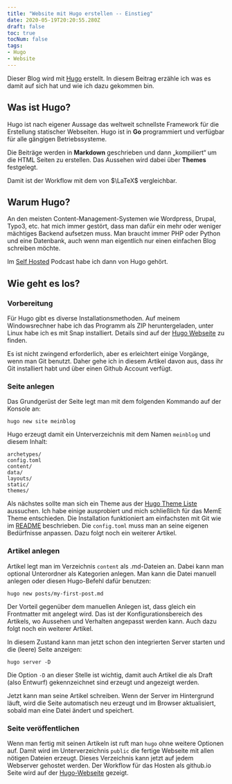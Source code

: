 ```yaml
---
title: "Website mit Hugo erstellen -- Einstieg"
date: 2020-05-19T20:20:55.280Z
draft: false
toc: true
tocNum: false
tags:
- Hugo
- Website
---
```


Dieser Blog wird mit [Hugo][1] erstellt. In diesem Beitrag erzähle ich was es damit auf sich hat und wie ich dazu gekommen bin.

## Was ist Hugo?

Hugo ist nach eigener Aussage das weltweit schnellste Framework für die Erstellung statischer Webseiten.
Hugo ist in **Go** programmiert und verfügbar für alle gängigen Betriebssysteme. 

Die Beiträge werden in **Markdown** geschrieben und dann &bdquo;kompiliert&ldquo; um die HTML Seiten zu erstellen. Das Aussehen wird dabei über **Themes** festgelegt.

Damit ist der Workflow mit dem von $\LaTeX$ vergleichbar.

## Warum Hugo?

An den meisten Content-Management-Systemen wie Wordpress, Drupal, Typo3, etc. hat mich immer gestört, dass man dafür ein mehr oder weniger mächtiges Backend aufsetzen muss.
Man braucht immer PHP oder Python und eine Datenbank, auch wenn man eigentlich nur einen einfachen Blog schreiben möchte.

Im [Self Hosted][2] Podcast habe ich dann von Hugo gehört. 

## Wie geht es los?

### Vorbereitung
Für Hugo gibt es diverse Installationsmethoden. Auf meinem Windowsrechner habe ich das Programm als ZIP heruntergeladen, unter Linux habe ich es mit Snap installiert. Details sind auf der [Hugo Webseite][3] zu finden.

Es ist nicht zwingend erforderlich, aber es erleichtert einige Vorgänge, wenn man Git benutzt. Daher gehe ich in diesem Artikel davon aus, dass ihr Git installiert habt und über einen Github Account verfügt.

### Seite anlegen
Das Grundgerüst der Seite legt man mit dem folgenden Kommando auf der Konsole an:

```console
hugo new site meinblog
```

Hugo erzeugt damit ein Unterverzeichnis mit dem Namen `meinblog` und diesem Inhalt:

```console
archetypes/
config.toml
content/
data/
layouts/
static/
themes/
```

Als nächstes sollte man sich ein Theme aus der [Hugo Theme Liste][4] aussuchen. Ich habe einige ausprobiert und mich schließlich für das MemE Theme entschieden. Die Installation funktioniert am einfachsten mit Git wie im [README][5] beschrieben.
Die `config.toml` muss man an seine eigenen Bedürfnisse anpassen. Dazu folgt noch ein weiterer Artikel.

### Artikel anlegen
Artikel legt man im Verzeichnis `content` als .md-Dateien an. Dabei kann man optional Unterordner als Kategorien anlegen. Man kann die Datei manuell anlegen oder diesen Hugo-Befehl dafür benutzen:

```console
hugo new posts/my-first-post.md
```

Der Vorteil gegenüber dem manuellen Anlegen ist, dass gleich ein Frontmatter mit angelegt wird. Das ist der Konfigurationsbereich des Artikels, wo Aussehen und Verhalten angepasst werden kann. Auch dazu folgt noch ein weiterer Artikel.

In diesem Zustand kann man jetzt schon den integrierten Server starten und die (leere) Seite anzeigen:

```console
hugo server -D
```

Die Option `-D` an dieser Stelle ist wichtig, damit auch Artikel die als Draft (also Entwurf) gekennzeichnet sind erzeugt und angezeigt werden.

Jetzt kann man seine Artikel schreiben. Wenn der Server im Hintergrund läuft, wird die Seite automatisch neu erzeugt und im Browser aktualisiert, sobald man eine Datei ändert und speichert.

### Seite veröffentlichen
Wenn man fertig mit seinen Artikeln ist ruft man `hugo` ohne weitere Optionen auf. Damit wird im Unterverzeichnis `public` die fertige Webseite mit allen nötigen Dateien erzeugt. Dieses Verzeichnis kann jetzt auf jedem Webserver gehostet werden. Der Workflow für das Hosten als github.io Seite wird auf der [Hugo-Webseite][6] gezeigt.

[1]: https://gohugo.io/ "Hugo"
[2]: https://selfhosted.show/ "Self-Hosted Podcast"
[3]: https://gohugo.io/getting-started/installing "Hugo Installation"
[4]: https://themes.gohugo.io/ "Hugo Themes List"
[5]: https://github.com/reuixiy/hugo-theme-meme "MemE Readme"
[6]: https://gohugo.io/hosting-and-deployment/hosting-on-github/ "Hosting-on-Github"